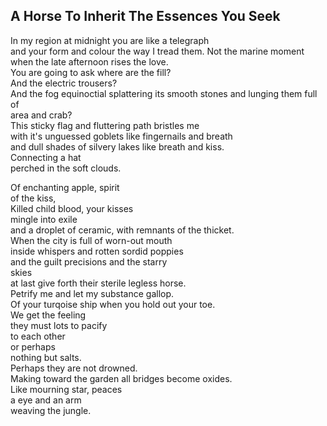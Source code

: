 A Horse To Inherit The Essences You Seek
----------------------------------------
In my region at midnight you are like a telegraph  
and your form and colour the way I tread them. Not the marine moment  
when the late afternoon rises the love.  
You are going to ask where are the fill?  
And the electric trousers?  
And the fog equinoctial splattering its smooth stones and lunging them full of  
area and crab?  
This sticky flag and fluttering path bristles me  
with it's unguessed goblets like fingernails and breath  
and dull shades of silvery lakes like breath and kiss.  
Connecting a hat  
perched in the soft clouds.  
  
Of enchanting apple, spirit  
of the kiss,  
Killed child blood, your kisses  
mingle into exile  
and a droplet of ceramic, with remnants of the thicket.  
When the city is full of worn-out mouth  
inside whispers and rotten sordid poppies  
and the guilt precisions and the starry  
skies  
at last give forth their sterile legless horse.  
Petrify me and let my substance gallop.  
Of your turqoise ship when you hold out your toe.  
We get the feeling  
they must lots to pacify  
to each other  
or perhaps  
nothing but salts.  
Perhaps they are not drowned.  
Making toward the garden all bridges become oxides.  
Like mourning star, peaces  
a eye and an arm  
weaving the jungle.  

